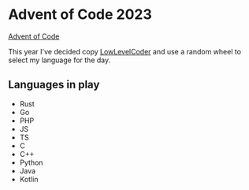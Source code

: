 # Advent of Code 2023

[Advent of Code](https://adventofcode.com/)

This year I've decided copy [LowLevelCoder](https://www.youtube.com/@LowLevelLearning) and use a random wheel to select my language for the day.

## Languages in play
- Rust
- Go
- PHP
- JS
- TS
- C
- C++
- Python
- Java
- Kotlin
